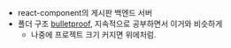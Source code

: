 - react-component의 게시판 백엔드 서버
- 폴더 구조 [bulletproof](https://github.com/santiq/bulletproof-nodejs/tree/master), 지속적으로 공부하면서 이거와 비슷하게
  - 나중에 프로젝트 크기 커지면 위에처럼.
